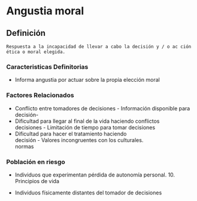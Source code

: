 # Angustia moral
## Definición
	Respuesta a la incapacidad de llevar a cabo la decisión y / o ac ción ética o moral elegida.

### Caracteristicas Definitorias
- Informa angustia por actuar 
sobre la propia elección moral

### Factores Relacionados
- Conflicto entre tomadores de 
decisiones  - Información disponible para 
decisión-  
- Dificultad para llegar al final de la 
vida haciendo conflictos  
 decisiones  - Limitación de tiempo para tomar 
decisiones  
- Dificultad para hacer el 
tratamiento  haciendo  
 decisión  - Valores incongruentes con los 
culturales.  
  normas

### Población en riesgo
- Individuos que experimentan 
pérdida de autonomía 
personal.   10. Principios de vida
   
- Individuos físicamente distantes 
del tomador de decisiones


